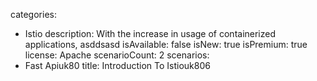 categories:
  - Istio
description:
  With the increase in usage of containerized applications, asddsasd
isAvailable: false
isNew: true
isPremium: true
license: Apache
scenarioCount: 2
scenarios:
  - Fast Apiuk80
title: Introduction To Istiouk806
